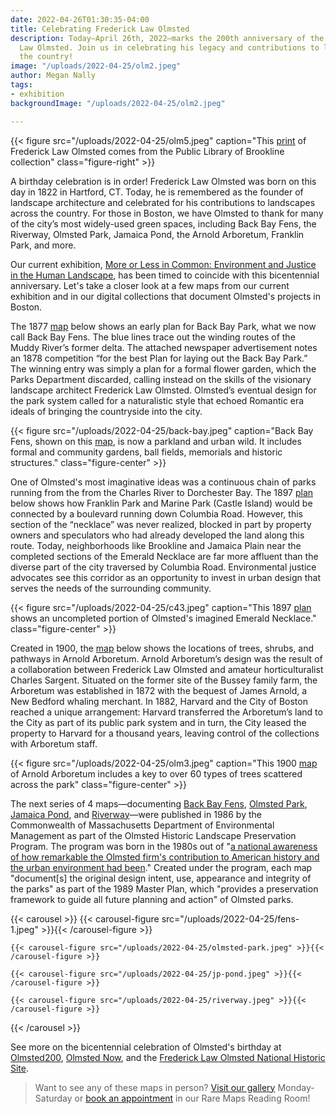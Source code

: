 ```yaml
---
date: 2022-04-26T01:30:35-04:00
title: Celebrating Frederick Law Olmsted
description: Today—April 26th, 2022—marks the 200th anniversary of the birth of Frederick
  Law Olmsted. Join us in celebrating his legacy and contributions to landscapes across
  the country!
image: "/uploads/2022-04-25/olm2.jpeg"
author: Megan Nally
tags:
- exhibition
backgroundImage: "/uploads/2022-04-25/olm2.jpeg"

---
```

{{< figure src="/uploads/2022-04-25/olm5.jpeg" caption="This [print](https://ark.digitalcommonwealth.org/ark:/50959/sq87ft46v) of Frederick Law Olmsted comes from the Public Library of Brookline collection" class="figure-right" >}}

A birthday celebration is in order! Frederick Law Olmsted was born on this day in 1822 in Hartford, CT. Today, he is remembered as the founder of landscape architecture and celebrated for his contributions to landscapes across the country. For those in Boston, we have Olmsted to thank for many of the city’s most widely-used green spaces, including Back Bay Fens, the Riverway, Olmsted Park, Jamaica Pond, the Arnold Arboretum, Franklin Park, and more. 

Our current exhibition, [More or Less in Common: Environment and Justice in the Human Landscape](https://www.leventhalmap.org/digital-exhibitions/more-or-less-in-common/), has been timed to coincide with this bicentennial anniversary. Let's take a closer look at a few maps from our current exhibition and in our digital collections that document Olmsted's projects in Boston. 

The 1877 [map](https://collections.leventhalmap.org/search/commonwealth:js956k89q) below shows an early plan for Back Bay Park, what we now call Back Bay Fens. The blue lines trace out the winding routes of the Muddy River’s former delta. The attached newspaper advertisement notes an 1878 competition “for the best Plan for laying out the Back Bay Park.” The winning entry was simply a plan for a formal flower garden, which the Parks Department discarded, calling instead on the skills of the visionary landscape architect Frederick Law Olmsted. Olmsted’s eventual design for the park system called for a naturalistic style that echoed Romantic era ideals of bringing the countryside into the city.

{{< figure src="/uploads/2022-04-25/back-bay.jpeg" caption="Back Bay Fens, shown on this [map](https://collections.leventhalmap.org/search/commonwealth:js956k89q), is now a parkland and urban wild. It includes formal and community gardens, ball fields, memorials and historic structures." class="figure-center" >}}

One of Olmsted's most imaginative ideas was a continuous chain of parks running from the from the Charles River to Dorchester Bay. The 1897 [plan](https://collections.leventhalmap.org/search/commonwealth:1257b8974) below shows how Franklin Park and Marine Park (Castle Island) would be connected by a boulevard running down Columbia Road. However, this section of the “necklace” was never realized, blocked in part by property owners and speculators who had already developed the land along this route. Today, neighborhoods like Brookline and Jamaica Plain near the completed sections of the Emerald Necklace are far more affluent than the diverse part of the city traversed by Columbia Road. Environmental justice advocates see this corridor as an opportunity to invest in urban design that serves the needs of the surrounding community.

{{< figure src="/uploads/2022-04-25/c43.jpeg" caption="This 1897 [plan](https://collections.leventhalmap.org/search/commonwealth:1257b8974) shows an uncompleted portion of Olmsted's imagined Emerald Necklace." class="figure-center" >}}

Created in 1900, the [map](https://collections.leventhalmap.org/search/commonwealth:9s161f59c) below shows the locations of trees, shrubs, and pathways in Arnold Arboretum. Arnold Arboretum’s design was the result of a collaboration between Frederick Law Olmsted and amateur horticulturalist Charles Sargent. Situated on the former site of the Bussey family farm, the Arboretum was established in 1872 with the bequest of James Arnold, a New Bedford whaling merchant. In 1882, Harvard and the City of Boston reached a unique arrangement: Harvard transferred the Arboretum’s land to the City as part of its public park system and in turn, the City leased the property to Harvard for a thousand years, leaving control of the collections with Arboretum staff. 

{{< figure src="/uploads/2022-04-25/olm3.jpeg" caption="This 1900 [map](https://collections.leventhalmap.org/search/commonwealth:9s161f59c) of Arnold Arboretum includes a key to over 60 types of trees scattered across the park" class="figure-center" >}}

The next series of 4 maps—documenting [Back Bay Fens](https://collections.leventhalmap.org/search/commonwealth:1831g286f), [Olmsted Park](https://collections.leventhalmap.org/search/commonwealth:gx41q246j), [Jamaica Pond](https://collections.leventhalmap.org/search/commonwealth:8w32tn93q), and [Riverway](https://collections.leventhalmap.org/search/commonwealth:8336kj69s)—were published in 1986 by the Commonwealth of Massachusetts Department of Environmental Management as part of the Olmsted Historic Landscape Preservation Program. The program was born in the 1980s out of "[a national awareness of how remarkable the Olmsted firm's contribution to American history and the urban environment had been](https://archives.lib.state.ma.us/handle/2452/835786)." Created under the program, each map "document\[s\] the original design intent, use, appearance and integrity of the parks" as part of the 1989 Master Plan, which "provides a preservation framework to guide all future planning and action" of Olmsted parks. 

{{< carousel >}}
{{< carousel-figure src="/uploads/2022-04-25/fens-1.jpeg" >}}{{< /carousel-figure >}}

    {{< carousel-figure src="/uploads/2022-04-25/olmsted-park.jpeg" >}}{{< /carousel-figure >}}
    
    {{< carousel-figure src="/uploads/2022-04-25/jp-pond.jpeg" >}}{{< /carousel-figure >}}
    
    {{< carousel-figure src="/uploads/2022-04-25/riverway.jpeg" >}}{{< /carousel-figure >}}

{{< /carousel >}}

See more on the bicentennial celebration of Olmsted's birthday at [Olmsted200](https://olmsted200.org/), [Olmsted Now](https://olmstednow.org/), and the [Frederick Law Olmsted National Historic Site](https://www.nps.gov/frla/index.htm). 

> Want to see any of these maps in person? [Visit our gallery](https://www.leventhalmap.org/exhibitions/visit/) Monday-Saturday or [book an appointment](https://www.leventhalmap.org/research/appointments/) in our Rare Maps Reading Room! 